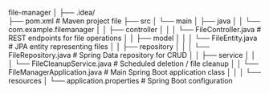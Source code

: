file-manager
│
├── .idea/                          
├── pom.xml                         # Maven project file
├── src
│   └── main
│       ├── java
│       │   └── com.example.filemanager
│       │       ├── controller
│       │       │   └── FileController.java      # REST endpoints for file operations
│       │       ├── model
│       │       │   └── FileEntity.java          # JPA entity representing files
│       │       ├── repository
│       │       │   └── FileRepository.java      # Spring Data repository for CRUD
│       │       ├── service
│       │       │   └── FileCleanupService.java # Scheduled deletion / file cleanup
│       │       └── FileManagerApplication.java # Main Spring Boot application class
│       │
│       └── resources
│           └── application.properties          # Spring Boot configuration
